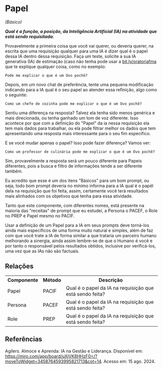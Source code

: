 # Papel 
*(Básico)*

***Qual é a função, a posição, da Inteligência Artificial (IA) na atividade que está sendo requisitada.***

Provavelmente a primeira coisa que você vai querer, ou deveria querer, na escrita que uma requisição qualquer para uma IA é dizer qual é o papel dessa IA dentro dessa requisição. Faça um teste, solicite a sua IA generativa (IA) de estimação (caso não tenha pode usar a [bit.ly/oratoriafma](https://bit.ly/oratoriafma) que te explique qualquer coisa, como no exemplo:
```
Pode me explicar o que é um Ovo pochê?
```
Depois, em um novo chat de preferência, tente uma pequena modificação indicando para a IA qual é o seu papel ao atender essa refinição, algo como o seguinte:
```
Como um chefe de cozinha pode me explicar o que é um Ovo pochê?
```

Sentiu uma diferença na resposta? Talvez ela tenha sido menos genérica e mais direcionada, ou tenha ganhado um tom de voz diferente. Isso acontece por que com a definição do "Papel" da ia nessa requisição ela tem mais dados para trabalhar, ou ela pode filtrar melhor os dados que tem apresentando uma resposta mais interessante para o seu fim específico.

E se você mudar apenas o papel? Isso pode fazer diferença? Vamos ver:
```
Como um professor de culinária pode me explicar o que é um Ovo pochê?
```

Sim, provavelmente a resposta será um pouco diferente para Papeis diferentes, pois a busca e filtro de informações tende a ser diferente também.

Eu acredito que esse é um dos itens "Básicos" para um bom prompt, ou seja, todo bom prompt deveria no mínimo informa para a IA qual é o papél dela na requisição que foi feita, assim, certamente você terá resultados mais alinhados com os objetivos que tenha para essa atividade.

Tanto que este componente, com diferentes nomes, está presente na maioria das "receitas" de prompt que eu estudei, a Persona o PACEF, o Role no PREP e Papel mesmo no PACIF.

Usar a definição de um Papel para a IA em seus prompts deve torná-los ainda mais específicos de uma forma muito natural e simples, além de faz com que você trate a IA de forma similar a que trataria um parceiro humano melhorando a sinergia, ainda assim lembre-se de que o Humano é você e por tanto o responsável pelos resultados obtidos, inclusive por verificá-los, uma vez que as IAs não são factuais.

## Relações
<table>
<tr>
  <th>Componente</th>	<th>Método</th>	<th>Descrição</th>
</tr>
<tr>
  <td>Papel</td><td>PACIF</td><td>	Qual é o papel da IA na requisição que está sendo feita?</td>
</tr>
  <tr>
  <td>Persona</td><td>PACEF</td><td>	Qual é o papel da IA na requisição que está sendo feita?</td>
</tr>
<tr>
  <td>Role</td><td>PREP</td><td>	Qual é o papel da IA na requisição que está sendo feita?</td>
</tr>
</table>

## Referências
Agilers. Almoce e Aprenda: IA na Gestão e Liderança. Disponível em: https://miro.com/app/board/uXjVK8HHzF0=/?moveToWidget=3458764593995821713&cot=14. Acesso em: 15 ago. 2024.



